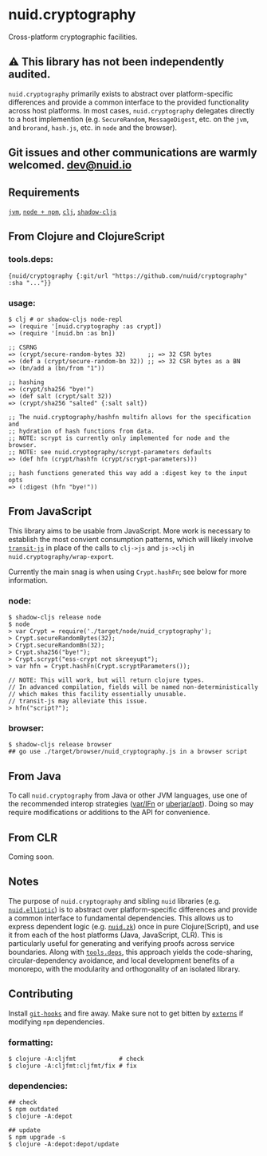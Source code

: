 # nuid.cryptography

Cross-platform cryptographic facilities.

## ⚠️  This library has not been independently audited.

`nuid.cryptography` primarily exists to abstract over platform-specific differences and provide a common interface to the provided functionality across host platforms. In most cases, `nuid.cryptography` delegates directly to a host implemention (e.g. `SecureRandom`, `MessageDigest`, etc. on the `jvm`, and `brorand`, `hash.js`, etc. in `node` and the browser).

## Git issues and other communications are warmly welcomed. [dev@nuid.io](mailto:dev@nuid.io)

## Requirements

[`jvm`](https://www.java.com/en/download/), [`node + npm`](https://nodejs.org/en/download/), [`clj`](https://clojure.org/guides/getting_started), [`shadow-cljs`](https://shadow-cljs.github.io/docs/UsersGuide.html#_installation)

## From Clojure and ClojureScript

### tools.deps:

`{nuid/cryptography {:git/url "https://github.com/nuid/cryptography" :sha "..."}}`

### usage:

```
$ clj # or shadow-cljs node-repl
=> (require '[nuid.cryptography :as crypt])
=> (require '[nuid.bn :as bn])

;; CSRNG
=> (crypt/secure-random-bytes 32)      ;; => 32 CSR bytes
=> (def a (crypt/secure-random-bn 32)) ;; => 32 CSR bytes as a BN
=> (bn/add a (bn/from "1"))

;; hashing
=> (crypt/sha256 "bye!")
=> (def salt (crypt/salt 32))
=> (crypt/sha256 "salted" {:salt salt})

;; The nuid.cryptography/hashfn multifn allows for the specification and
;; hydration of hash functions from data.
;; NOTE: scrypt is currently only implemented for node and the browser.
;; NOTE: see nuid.cryptography/scrypt-parameters defaults
=> (def hfn (crypt/hashfn (crypt/scrypt-parameters)))

;; hash functions generated this way add a :digest key to the input opts
=> (:digest (hfn "bye!"))
```

## From JavaScript

This library aims to be usable from JavaScript. More work is necessary to establish the most convient consumption patterns, which will likely involve [`transit-js`](https://github.com/cognitect/transit-js) in place of the calls to `clj->js` and `js->clj` in `nuid.cryptography/wrap-export`.

Currently the main snag is when using `Crypt.hashFn`; see below for more information.

### node:

```
$ shadow-cljs release node
$ node
> var Crypt = require('./target/node/nuid_cryptography');
> Crypt.secureRandomBytes(32);
> Crypt.secureRandomBn(32);
> Crypt.sha256("bye!");
> Crypt.scrypt("ess-crypt not skreeyupt");
> var hfn = Crypt.hashFn(Crypt.scryptParameters());

// NOTE: This will work, but will return clojure types.
// In advanced compilation, fields will be named non-deterministically
// which makes this facility essentially unusable.
// transit-js may alleviate this issue.
> hfn("script?");
```

### browser:

```
$ shadow-cljs release browser
## go use ./target/browser/nuid_cryptography.js in a browser script
```

## From Java

To call `nuid.cryptography` from Java or other JVM languages, use one of the recommended interop strategies ([var/IFn](https://clojure.org/reference/java_interop#_calling_clojure_from_java) or [uberjar/aot](https://push-language.hampshire.edu/t/calling-clojure-code-from-java/865)). Doing so may require modifications or additions to the API for convenience.

## From CLR

Coming soon.

## Notes

The purpose of `nuid.cryptography` and sibling `nuid` libraries (e.g. [`nuid.elliptic`](https://github.com/nuid/elliptic)) is to abstract over platform-specific differences and provide a common interface to fundamental dependencies. This allows us to express dependent logic (e.g. [`nuid.zk`](https://github.com/nuid/zk)) once in pure Clojure(Script), and use it from each of the host platforms (Java, JavaScript, CLR). This is particularly useful for generating and verifying proofs across service boundaries. Along with [`tools.deps`](https://clojure.org/guides/deps_and_cli), this approach yields the code-sharing, circular-dependency avoidance, and local development benefits of a monorepo, with the modularity and orthogonality of an isolated library.

## Contributing

Install [`git-hooks`](https://github.com/icefox/git-hooks) and fire away. Make sure not to get bitten by [`externs`](https://clojurescript.org/guides/externs) if modifying `npm` dependencies.

### formatting:

```
$ clojure -A:cljfmt            # check
$ clojure -A:cljfmt:cljfmt/fix # fix
```

### dependencies:

```
## check
$ npm outdated
$ clojure -A:depot

## update
$ npm upgrade -s
$ clojure -A:depot:depot/update
```
